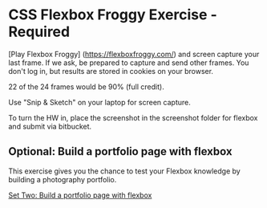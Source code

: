 # CSS Flexbox Froggy Exercise - Required

[Play Flexbox Froggy] (https://flexboxfroggy.com/) and screen capture your last frame. If we ask, be prepared to capture and send other frames. You don't log in, but results are stored in cookies on your browser.

22 of the 24 frames would be 90% (full credit).

Use "Snip & Sketch" on your laptop for screen capture.

To turn the HW in, place the screenshot in the screenshot folder for flexbox and submit via bitbucket.


## Optional: Build a portfolio page with flexbox

This exercise gives you the chance to test your Flexbox knowledge by building a photography portfolio.

[Set Two: Build a portfolio page with flexbox](./portfolio/README.md)


